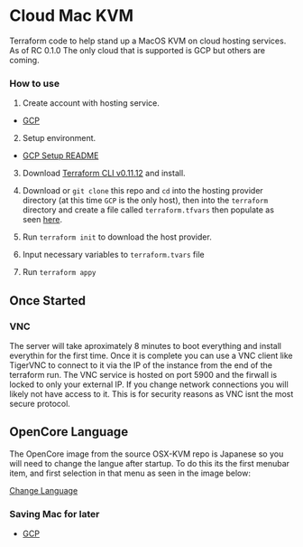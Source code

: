 # Cloud Mac KVM
Terraform code to help stand up a MacOS KVM on cloud hosting services. As of RC 0.1.0 The only cloud that is supported is GCP but others are coming.

### How to use

  1. Create account with hosting service.
  - [GCP](https://cloud.google.com)

  2. Setup environment.
  - [GCP Setup README](GCP/README.md#setting-up-a-gcp-environment)

  3. Download [Terraform CLI v0.11.12](https://releases.hashicorp.co://releases.hashicorp.com/terraform/0.11.12/) and install.

  3. Download or `git clone` this repo and `cd` into the hosting provider directory (at this time `GCP` is the only host), then into the `terraform` directory and create a file called `terraform.tfvars` then populate as seen [here](GCP/README.md#example-terraform.tfvars).

  4. Run `terraform init` to download the host provider.

  5. Input necessary variables to `terraform.tvars` file

  6. Run `terraform appy`

## Once Started

### VNC

The server will take aproximately 8 minutes to boot everything and install everythin for the first time. Once it is complete you can use a VNC client like TigerVNC to connect to it via the IP of the instance from the end of the terraform run. The VNC service is hosted on port 5900 and the firwall is locked to only your external IP. If you change network connections you will likely not have access to it. This is for security reasons as VNC isnt the most secure protocol.

## OpenCore Language

The OpenCore image from the source OSX-KVM repo is Japanese so you will need to change the langue after startup. To do this its the first menubar item, and first selection in that menu as seen in the image below:

[Change Language](language.png)


### Saving Mac for later

  - [GCP](GCP/README.md#saving-mac-for-later)
